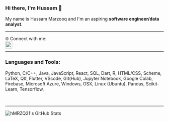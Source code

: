 ### Hi there, I'm Hussam 🫡 <br> <!-- link to porfolio site -->
My name is Hussam Marzooq and I'm an aspiring **software engineer/data analyst**.

<!--
I'm a Husband, Father, Developer, and Teacher!

- 🔭 I’m currently working on 
- 🌱 I’m currently learning everything [laughing emojis]
- 👯 I’m looking to collaborate with other developers on projects/jobs
- ⚡ Fun fact: I love cooking and gaming

- 2024 goals: Contribute more to Open Source projects
- 🤔 I’m looking for help with ...
- 💬 Ask me about ...
-->
<hr>
🌐 Connect with me: <br>
<a href="https://www.linkedin.com/in/hussam-m" target="_blank">
  <img src="https://uxwing.com/wp-content/themes/uxwing/download/brands-and-social-media/linkedin-app-white-icon.png" alt="hMRZQ21's LinkedIn" width="22" align="left"/>
</a>
<!-- (linkedin) -->
<!-- portfolio, YT -->
<br><hr>

### Languages and Tools: <br>
Python, C/C++, Java, JavaScript, React, SQL, Dart, R, HTML/CSS, Scheme, LaTeX, Q#,
Flutter, VScode, Git(Hub), Jupyter Notebook, Google Colab, Firebase, Microsoft Azure, Windows, OSX, Linux (Ubuntu), Pandas, Scikit-Learn, Tensorflow,
<!-- others missing too. use images for them -->

<br><hr>
<img align="left" alt="hMRZQ21's GitHub Stats" src="https://github-readme-stats.vercel.app/api?username=hMRZQ21&show_icons=true&hide_border=true"/>

<!-- ### Blog Posts -->
<!-- BLOG-POST-LIST:START -->
<!-- BLOG-POST-LIST:END -->

<!-- YT video for GitHub readme customizations:
https://www.youtube.com/watch?v=ECuqb5Tv9qI -->

<!--
![Top Langs](https://github-readme-stats.vercel.app/api/top-langs/?username=hMRZQ21&theme=transparent)
![Anurag's GitHub stats](https://github-readme-stats.vercel.app/api?username=hMRZQ21&show_icons=true&theme=transparent)
-->
